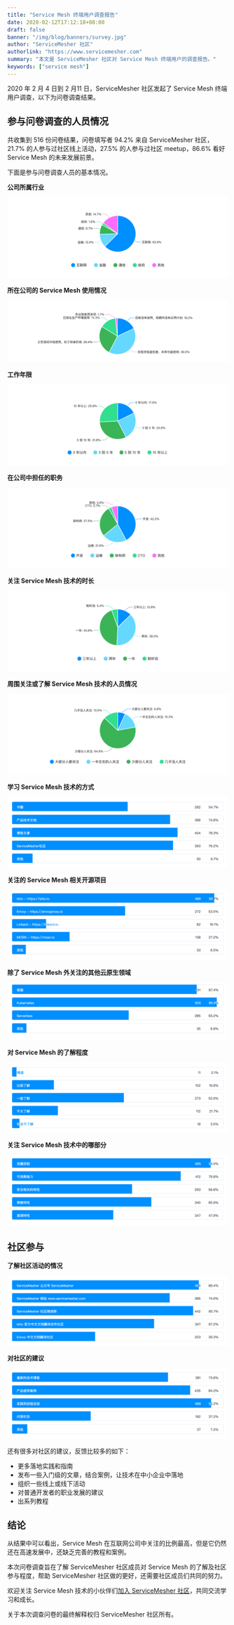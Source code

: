 ```yaml
---
title: "Service Mesh 终端用户调查报告"
date: 2020-02-12T17:12:18+08:00
draft: false
banner: "/img/blog/banners/survey.jpg"
author: "ServiceMesher 社区"
authorlink: "https://www.servicemesher.com"
summary: "本文是 ServiceMesher 社区对 Service Mesh 终端用户的调查报告。"
keywords: ["service mesh"]
---
```


2020 年 2 月 4 日到 2 月11 日，ServiceMesher 社区发起了 Service Mesh 终端用户调查，以下为问卷调查结果。

## 参与问卷调查的人员情况

共收集到 516 份问卷结果，问卷填写者 94.2% 来自 ServiceMesher 社区，21.7% 的人参与过社区线上活动，27.5% 的人参与过社区 meetup，86.6% 看好 Service Mesh 的未来发展前景。

下面是参与问卷调查人员的基本情况。

**公司所属行业**

![公司所属行业](chart6.png)

**所在公司的 Service Mesh 使用情况**

![所在公司的 Service Mesh 使用情况](chart2.png)

**工作年限**

![工作年限](chart5.png)

**在公司中担任的职务**

![在公司中担任的职务](chart7.png)

**关注 Service Mesh 技术的时长**

![关注 Service Mesh 技术的时长](chart1.png)

**周围关注或了解 Service Mesh 技术的人员情况**

![周围关注或了解 Service Mesh 技术的人员情况](chart14.png)

**学习 Service Mesh 技术的方式**

![学习 Service Mesh 技术的方式](chart8.png)

**关注的 Service Mesh 相关开源项目**

![关注的 Service Mesh 相关开源项目](chart9.png)

**除了 Service Mesh 外关注的其他云原生领域**

![除了 Service Mesh 外关注的其他云原生领域](chart11.png)

**对 Service Mesh 的了解程度**

![对 Service Mesh 的了解程度](chart12.png)

**关注 Service Mesh 技术中的哪部分**

![关注 Service Mesh 技术中的哪部分](chart16.png)

## 社区参与

**了解社区活动的情况**

![了解社区线上活动的情况](chart3.png)

**对社区的建议**

![对社区的建议](chart4.png)

还有很多对社区的建议，反馈比较多的如下：

- 更多落地实践和指南
- 发布一些入门级的文章，结合案例，让技术在中小企业中落地
- 组织一些线上或线下活动
- 对普通开发者的职业发展的建议
- 出系列教程

## 结论

从结果中可以看出，Service Mesh 在互联网公司中关注的比例最高，但是它仍然还在高速发展中，还缺乏完善的教程和案例。

本次问卷调查旨在了解 ServiceMesher 社区成员对 Service Mesh 的了解及社区参与程度，帮助 ServiceMesher 社区做的更好，还需要社区成员们共同的努力。

欢迎关注 Service Mesh 技术的小伙伴们[加入 ServiceMesher 社区](https://www.servicemesher.com/contact/)，共同交流学习和成长。

关于本次调查问卷的最终解释权归 ServiceMesher 社区所有。